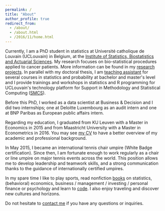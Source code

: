```yaml
---
permalink: /
title: "About"
author_profile: true
redirect_from: 
  - /about/
  - /about.html
  - /2016/11/home.html
---
```


Currently, I am a PhD student in statistics at Université catholique de Louvain (UCLouvain) in Belgium, at the <a href="https://uclouvain.be/fr/node/9330" target="_blank">Institute of Statistics, Biostatistics and Actuarial Sciences</a>. My research focuses on bio-statistical procedures applied to cancer patients. More information can be found in my <a href="http://www.antoinesoetewey.com/research/">research projects</a>. In parallel with my doctoral thesis, I am <a href="http://www.antoinesoetewey.com/teaching/">teaching assistant</a> for several courses in statistics and probability at bachelor and master's level and I provide trainings and workshops in statistics and R programming for UCLouvain's technology platform for Support in Methodology and Statistical Computing (<a href="http://www.uclouvain.be/smcs" target="_blank">SMCS</a>).

Before this PhD, I worked as a data scientist at Business &amp; Decision and I did two internships; one at Deloitte Luxembourg as an audit intern and one at BNP Paribas as European public affairs intern.

Regarding my education, I graduated from KU Leuven with a Master in Economics in 2015 and from Maastricht University with a Master in Econometrics in 2016. You may see <a href="http://www.antoinesoetewey.com/cv/">my CV</a> to have a better overview of my academic and professional background.

In May 2015, I became an international tennis chair umpire (White Badge certification). Since then, I am fortunate enough to work regularly as a chair or line umpire on major tennis events across the world. This position allows me to develop leadership and teamwork skills, and a strong communication thanks to the guidance of internationally certified umpires.

In my spare time I like to play sports, read nonfiction <a href="http://www.antoinesoetewey.com/files/booklist.html" target="_blank">books</a> on statistics, (behavioral) economics, business / management / investing / personal finance or psychology and learn to <a href="http://www.antoinesoetewey.com/software/">code</a>. I also enjoy traveling and discover new cultures and horizons.

Do not hesitate to <a href="http://www.antoinesoetewey.com/contact/">contact me</a> if you have any questions or inquiries.
